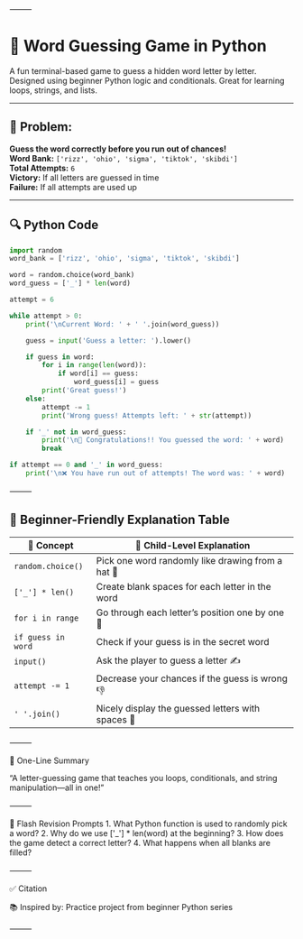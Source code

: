 ⸻

# 🧩 Word Guessing Game in Python

A fun terminal-based game to guess a hidden word letter by letter. Designed using beginner Python logic and conditionals. Great for learning loops, strings, and lists.

---

## 🎯 Problem:

**Guess the word correctly before you run out of chances!**  
**Word Bank:** `['rizz', 'ohio', 'sigma', 'tiktok', 'skibdi']`  
**Total Attempts:** `6`  
**Victory:** If all letters are guessed in time  
**Failure:** If all attempts are used up

---

## 🔍 Python Code

```python
import random 
word_bank = ['rizz', 'ohio', 'sigma', 'tiktok', 'skibdi']

word = random.choice(word_bank)
word_guess = ['_'] * len(word)

attempt = 6

while attempt > 0:
    print('\nCurrent Word: ' + ' '.join(word_guess))

    guess = input('Guess a letter: ').lower()

    if guess in word:
        for i in range(len(word)):
            if word[i] == guess:
                word_guess[i] = guess
        print('Great guess!')
    else:
        attempt -= 1
        print('Wrong guess! Attempts left: ' + str(attempt))

    if '_' not in word_guess:
        print('\n🎉 Congratulations!! You guessed the word: ' + word)
        break

if attempt == 0 and '_' in word_guess:
    print('\n❌ You have run out of attempts! The word was: ' + word)

```
⸻

## 🧒 Beginner-Friendly Explanation Table

| 🧠 Concept           | 👶 Child-Level Explanation                                 |
|----------------------|------------------------------------------------------------|
| `random.choice()`    | Pick one word randomly like drawing from a hat 🎩          |
| `['_'] * len()`      | Create blank spaces for each letter in the word            |
| `for i in range`     | Go through each letter’s position one by one 🔄            |
| `if guess in word`   | Check if your guess is in the secret word                  |
| `input()`            | Ask the player to guess a letter ✍️                        |
| `attempt -= 1`       | Decrease your chances if the guess is wrong 👎             |
| `' '.join()`         | Nicely display the guessed letters with spaces 🧩          |

⸻

💬 One-Line Summary

“A letter-guessing game that teaches you loops, conditionals, and string manipulation—all in one!”

⸻

🔁 Flash Revision Prompts
	1.	What Python function is used to randomly pick a word?
	2.	Why do we use ['_'] * len(word) at the beginning?
	3.	How does the game detect a correct letter?
	4.	What happens when all blanks are filled?

⸻

✅ Citation

📚 Inspired by: Practice project from beginner Python series

⸻
